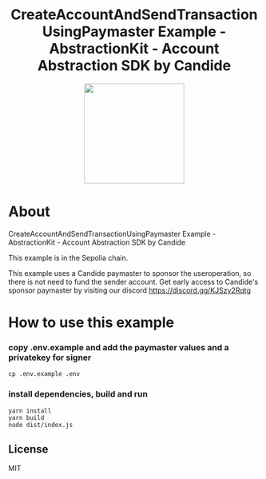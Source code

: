 <!-- PROJECT LOGO -->

<div align="center">
  <h1 align="center">CreateAccountAndSendTransactionUsingPaymaster Example - AbstractionKit - Account Abstraction SDK by Candide</h2>
</div>

<div align="center">
<img src="https://user-images.githubusercontent.com/7014833/203773780-04a0c8c0-93a6-43a4-bb75-570cb951dfa0.png" height =200>
</div>

# About

CreateAccountAndSendTransactionUsingPaymaster Example - AbstractionKit - Account Abstraction SDK by Candide

This example is in the Sepolia chain.

This example uses a Candide paymaster to sponsor the useroperation, so there is not need to fund the sender account. Get early access to Candide's sponsor paymaster by visiting our discord https://discord.gg/KJSzy2Rqtg

# How to use this example

### copy .env.example and add the paymaster values and a privatekey for signer
```
cp .env.example .env
```

### install dependencies, build and run
```
yarn install
yarn build
node dist/index.js  
```
<!-- LICENSE -->
## License

MIT
